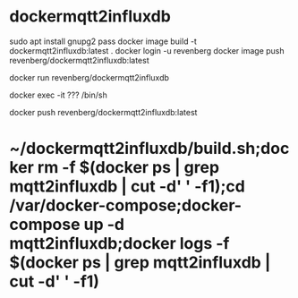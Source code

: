 # dockermqtt2influxdb

sudo apt install gnupg2 pass
docker image build -t dockermqtt2influxdb:latest  .
docker login -u revenberg
docker image push revenberg/dockermqtt2influxdb:latest

docker run revenberg/dockermqtt2influxdb

docker exec -it ??? /bin/sh

docker push revenberg/dockermqtt2influxdb:latest

# ~/dockermqtt2influxdb/build.sh;docker rm -f $(docker ps | grep mqtt2influxdb | cut -d' ' -f1);cd /var/docker-compose;docker-compose up -d mqtt2influxdb;docker logs -f $(docker ps | grep mqtt2influxdb | cut -d' ' -f1)